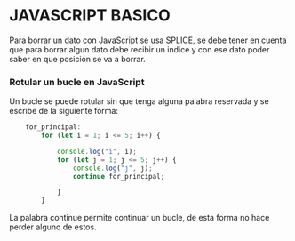 # JAVASCRIPT BASICO

Para borrar un dato con JavaScript se usa SPLICE, se debe tener en cuenta que para borrar algun dato debe recibir un indice y con ese dato poder saber en que posición se va a borrar.

### Rotular un bucle en JavaScript

Un bucle se puede rotular sin que tenga alguna palabra reservada y se escribe de la siguiente forma: 

```js
    for_principal:
        for (let i = 1; i <= 5; i++) {

            console.log("i", i);
            for (let j = 1; j <= 5; j++) {
                console.log("j", j);
                continue for_principal;

            }
        }
```
La palabra continue permite continuar un bucle, de esta forma no hace perder alguno de estos.